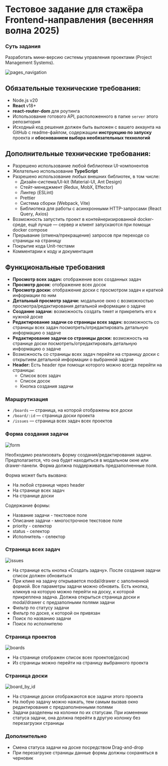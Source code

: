 # Тестовое задание для стажёра Frontend-направления (весенняя волна 2025)

### Суть задания

Разработать мини-версию системы управления проектами (Project Management Systems).

![pages_navigation](https://github.com/user-attachments/assets/dca13ee8-041a-41e1-80be-bb31418b2fcd)

## Обязательные технические требования:

-   Node.js v20
-   **React** v18+
-   **react-router-dom** для роутинга
-   Использование готового API, расположенного в папке `server` этого репозитория
-   Исходный код решения должен быть выложен с вашего аккаунта на GitHub с readme-файлом, содержащим **инструкцию по запуску** проекта и **обоснованием выбора необязательных технологий**

## Дополнительные технические требования:

-   Разрешено использование любой библиотеки UI-компонентов
-   Желательно использование **TypeScript**
-   Разрешено использование любых внешних библиотек, в том числе:
    -   Дизайн-система/UI-kit (Material-UI, Ant Design)
    -   Стейт-менеджмент (Redux, MobX, Effector)
    -   Линтер (ESLint)
    -   Prettier
    -   Система сборки (Webpack, Vite)
    -   Библиотека для работы с асинхронными HTTP-запросами (React Query, Axios)
-   Возможность запустить проект в контейнеризированной docker-среде, ещё лучше — сервер и клиент запускаются при помощи docker compose
-   Прерывание (отмена/прекращение) запросов при переходе со страницы на страницу
-   Покрытие кода Unit-тестами
-   Комментарии к коду и документация

## Функциональные требования

-   **Просмотр всех задач:** отображение всех созданных задач
-   **Просмотр досок**: отображение всех досок
-   **Просмотр доски:** отображение доски с просмотром задач и краткой информации по ним
-   **Детальный просмотр задачи:** модальное окно с возможностью просмотра/редактирования детальной информации о задаче
-   **Создание задачи:** возможность создать тикет и прикрепить его к нужной доске
-   **Редактирование задачи со страницы всех задач:** возможность со страницы всех задач посмотреть/отредактировать детальную информацию о задаче
-   **Редактирование задачи со страницы доски:** возможность на странице доски посмотреть/отредактировать детальную информацию о задаче
-   Возможность со страницы всех задач перейти на страницу доски с открытием детальной информации о выбранной задаче
-   **Header:** Есть header при помощи которого можно всегда перейти на страницы:
    -   Список всех задач
    -   Список досок
    -   Кнопка создания задачи

### Маршрутизация

-   `/boards` — страница, на которой отображены все доски
-   `/board/:id` — страница доски проекта
-   `/issues` — страница всех задач всех проектов

### Форма создания задачи

![form](https://github.com/user-attachments/assets/0c8fb8b0-b8e8-46c2-b3d8-7300136d7d52)

Необходимо реализовать форму создания/редактирования задачи. Предполагается, что она будет находиться в модальном окне или drawer-панели.
Форма должна поддерживать предзаполненные поля.

Форма может быть вызвана:

-   На любой странице через header
-   На странице всех задач
-   На странице доски

Содержание формы:

-   Название задачи - текстовое поле
-   Описание задачи - многострочное текстовое поле
-   priority - селектор
-   status - селектор
-   Исполнитель - селектор

### Страница всех задач

![issues](https://github.com/user-attachments/assets/986e8c8c-c0f7-4309-b16e-6f7f39a467c8)

-   На странице есть кнопка «Создать задачу». После создания задачи список должен обновиться
-   При клике на задачу открывается modal/drawer с заполненной формой. Все параметры задачи можно обновить. Есть кнопка, кликнув на которую можно перейти на доску, к которой прикреплена задача. Должна открыться страница доски и modal/drawer с предзаполными полями задачи
-   Фильтр по статусу задачи
-   Фильтр по доске, к которой он привязан
-   Поиск по названию задачи
-   Поиск по исполнителю

### Страница проектов

![boards](https://github.com/user-attachments/assets/670dec07-2e0e-4684-8bb9-36bc80c8d7d1)

-   На странице отображен список всех проектов(досок)
-   Из страницы можно перейти на страницу выбранного проекта

### Страница доски

![board_by_id](https://github.com/user-attachments/assets/6f8ac749-5158-499f-baf1-63d992b6b35a)

-   На странице доски отображаются все задачи этого проекта
-   На любую задачу можно нажать, тем самым вызвав окно редактирования с предзаполненными полями
-   Задачи разделены на колонки по их статусам. При изменении статуса задачи, она должна перейти в другую колонку без перезагрузки страницы

### Дополнительно

-   Смена статуса задачи на доске посредством Drag-and-drop
-   При перезагрузке страницы данные формы должны сохраняться в черновик
